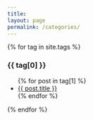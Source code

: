 ```yaml
---
title:
layout: page
permalink: /categories/
---
```


{% for tag in site.tags %}
  <h3>{{ tag[0] }}</h3>
  <ul>
    {% for post in tag[1] %}
      <li><a href="{{ site.baseurl }}/tech.blog/">{{ post.title }}</a></li>
    {% endfor %}
  </ul>
{% endfor %}
